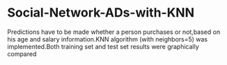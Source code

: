 # Social-Network-ADs-with-KNN

Predictions have to be made whether a person purchases or not,based on his age and salary information.KNN algorithm (with neighbors=5) was implemented.Both training set and test set results were graphically compared
